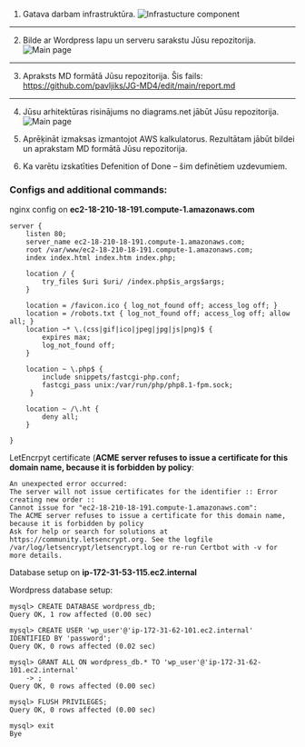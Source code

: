 
1. Gatava darbam infrastruktūra.
![Infrastucture component](https://github.com/pavljiks/JG-MD4/blob/main/report_pictures/Selection_386.png?raw=true)
---
2. Bilde ar Wordpress lapu un serveru sarakstu Jūsu repozitorija.
![Main page](https://github.com/pavljiks/JG-MD4/blob/main/report_pictures/Selection_385.png?raw=true)
---
3. Apraksts MD formātā Jūsu repozitorija.
Šis fails: https://github.com/pavljiks/JG-MD4/edit/main/report.md
---
4. Jūsu arhitektūras risinājums no diagrams.net jābūt Jūsu repozitorija.
![Main page](https://github.com/pavljiks/JG-MD4/blob/main/report_pictures/aws-schema.png?raw=true)

6. Aprēķināt izmaksas izmantojot AWS kalkulatorus. Rezultātam jābūt bildei un aprakstam MD
formātā Jūsu repozitorija.

6. Ka varētu izskatīties Defenition of Done – šim definētiem uzdevumiem.


### Configs and additional commands:

nginx config on **ec2-18-210-18-191.compute-1.amazonaws.com**
```
server {
    listen 80;
    server_name ec2-18-210-18-191.compute-1.amazonaws.com;
    root /var/www/ec2-18-210-18-191.compute-1.amazonaws.com;
    index index.html index.htm index.php;

    location / {
        try_files $uri $uri/ /index.php$is_args$args;
    }

    location = /favicon.ico { log_not_found off; access_log off; }
    location = /robots.txt { log_not_found off; access_log off; allow all; }
    location ~* \.(css|gif|ico|jpeg|jpg|js|png)$ {
        expires max;
        log_not_found off;
    }

    location ~ \.php$ {
        include snippets/fastcgi-php.conf;
        fastcgi_pass unix:/var/run/php/php8.1-fpm.sock;
     }

    location ~ /\.ht {
        deny all;
    }

}
```




LetEncrpyt certificate (**ACME server refuses to issue a certificate for this domain name, because it is forbidden by policy**:
```
An unexpected error occurred:
The server will not issue certificates for the identifier :: Error creating new order :: 
Cannot issue for "ec2-18-210-18-191.compute-1.amazonaws.com": 
The ACME server refuses to issue a certificate for this domain name, because it is forbidden by policy
Ask for help or search for solutions at https://community.letsencrypt.org. See the logfile /var/log/letsencrypt/letsencrypt.log or re-run Certbot with -v for more details.

```

Database setup on **ip-172-31-53-115.ec2.internal**

Wordpress database setup:
```
mysql> CREATE DATABASE wordpress_db;
Query OK, 1 row affected (0.00 sec)

mysql> CREATE USER 'wp_user'@'ip-172-31-62-101.ec2.internal' IDENTIFIED BY 'password';
Query OK, 0 rows affected (0.02 sec)

mysql> GRANT ALL ON wordpress_db.* TO 'wp_user'@'ip-172-31-62-101.ec2.internal'
    -> ;
Query OK, 0 rows affected (0.00 sec)

mysql> FLUSH PRIVILEGES;
Query OK, 0 rows affected (0.00 sec)

mysql> exit
Bye
```



